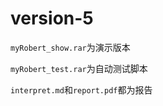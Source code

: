 # version-5

```myRobert_show.rar```为演示版本

```myRobert_test.rar```为自动测试脚本

```interpret.md```和```report.pdf```都为报告
